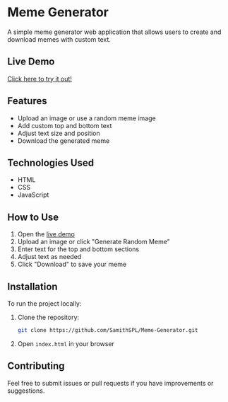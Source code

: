 # Meme Generator

A simple meme generator web application that allows users to create and download memes with custom text.

## Live Demo
[Click here to try it out!](https://samithspalan.github.io/Meme-Generator/)

## Features
- Upload an image or use a random meme image
- Add custom top and bottom text
- Adjust text size and position
- Download the generated meme

## Technologies Used
- HTML
- CSS
- JavaScript

## How to Use
1. Open the [live demo](https://samithspalan.github.io/Meme-Generator/)
2. Upload an image or click "Generate Random Meme"
3. Enter text for the top and bottom sections
4. Adjust text as needed
5. Click "Download" to save your meme

## Installation
To run the project locally:
1. Clone the repository:
   ```sh
   git clone https://github.com/SamithSPL/Meme-Generator.git
   ```
2. Open `index.html` in your browser

## Contributing
Feel free to submit issues or pull requests if you have improvements or suggestions.
